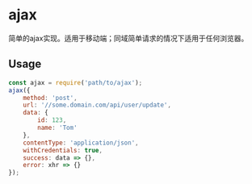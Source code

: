# ajax

简单的ajax实现。适用于移动端；同域简单请求的情况下适用于任何浏览器。

## Usage

```js
const ajax = require('path/to/ajax');
ajax({
    method: 'post',
    url: '//some.domain.com/api/user/update',
    data: {
        id: 123,
        name: 'Tom'
    },
    contentType: 'application/json',
    withCredentials: true,
    success: data => {},
    error: xhr => {}
});
```
